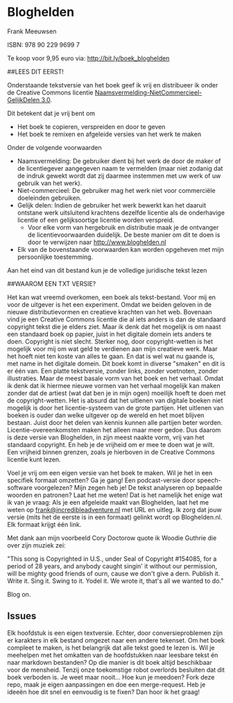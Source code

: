 # Bloghelden

Frank Meeuwsen

ISBN: 978 90 229 9699 7

Te koop voor 9,95 euro via: http://bit.ly/boek_bloghelden



##LEES DIT EERST!

Onderstaande tekstversie van het boek geef ik vrij en distribueer ik onder de Creative Commons licentie [Naamsvermelding-NietCommercieel-GelijkDelen 3.0](http://creativecommons.org/licenses/by-nc-sa/3.0/nl/).

Dit betekent dat je vrij bent om

* Het boek te copieren, verspreiden en door te geven
* Het boek te remixen en afgeleide versies van het werk te maken

Onder de volgende voorwaarden

* Naamsvermelding: De gebruiker dient bij het werk de door de maker of de licentiegever aangegeven naam te vermelden (maar niet zodanig dat de indruk gewekt wordt dat zij daarmee instemmen met uw werk of uw gebruik van het werk).
* Niet-commercieel: De gebruiker mag het werk niet voor commerciële doeleinden gebruiken.
* Gelijk delen: Indien de gebruiker het werk bewerkt kan het daaruit ontstane werk uitsluitend krachtens dezelfde licentie als de onderhavige licentie of een gelijksoortige licentie worden verspreid.
   * Voor elke vorm van hergebruik en distributie maak je de ontvanger de licentievoorwaarden duidelijk. De beste manier om dit te doen is door te verwijzen naar http://www.bloghelden.nl   
* Elk van de bovenstaande voorwaarden kan worden opgeheven met mijn persoonlijke toestemming.

Aan het eind van dit bestand kun je de volledige juridische tekst lezen


##WAAROM EEN TXT VERSIE?

Het kan wat vreemd overkomen, een boek als tekst-bestand. Voor mij en voor de uitgever is het een experiment. Omdat we beiden geloven in de nieuwe distributievormen en creatieve krachten van het web. Bovenaan vind je een Creative Commons licentie die al iets anders is dan de standaard copyright tekst die je elders ziet. Maar ik denk dat het mogelijk is om naast een standaard boek op papier, juist in het digitale domein iets anders te doen.
Copyright is niet slecht. Sterker nog, door copyright-wetten is het mogelijk voor mij om wat geld te verdienen aan mijn creatieve werk. Maar het hoeft niet ten koste van alles te gaan. En dat is wel wat nu gaande is, met name in het digitale domein.
Dit boek komt in diverse "smaken" en dit is er één van. Een platte tekstversie, zonder links, zonder voetnoten, zonder illustraties. Maar de meest basale vorm van het boek en het verhaal. Omdat ik denk dat ik hiermee nieuwe vormen van het verhaal mogelijk kan maken zonder dat de artiest (wat dat ben je in mijn ogen) moeilijk hoeft te doen met de copyright-wetten. Het is absurd dat het uitlenen van digitale boeken niet mogelijk is door het licentie-systeem van de grote partijen. Het uitlenen van boeken is ouder dan welke uitgever op de wereld en het moet blijven bestaan. Juist door het delen van kennis kunnen alle partijen beter worden. Licentie-overeenkomsten maken het alleen maar meer gedoe.
Dus daarom is deze versie van Bloghelden, in zijn meest naakte vorm, vrij van het standaard copyright. En heb je de vrijheid om er mee te doen wat je wilt. Een vrijheid binnen grenzen, zoals je hierboven in de Creative Commons licentie kunt lezen.

Voel je vrij om een eigen versie van het boek te maken. Wil je het in een specifiek formaat omzetten? Ga je gang! Een podcast-versie door speech-software voorgelezen? Mijn zegen heb je! De tekst analyseren op bepaalde woorden en patronen? Laat het me weten!
Dat is het namelijk het enige wat ik van je vraag: Als je een afgeleide maakt van Bloghelden, laat het me weten op frank@incredibleadventure.nl met URL en uitleg. Ik zorg dat jouw versie (mits het de eerste is in een formaat) gelinkt wordt op Bloghelden.nl. Elk formaat krijgt één link.

Met dank aan mijn voorbeeld Cory Doctorow quote ik Woodie Guthrie die over zijn muziek zei:

"This song is Copyrighted in U.S., under Seal of Copyright #154085, for a period of 28 years, and anybody caught singin' it without our permission, will be mighty good friends of ourn, cause we don't give a dern. Publish it. Write it. Sing it. Swing to it. Yodel it. We wrote it, that's all we wanted to do."


Blog on.

## Issues
Elk hoofdstuk is een eigen textversie. Echter, door conversieproblemen zijn er karakters in elk bestand omgezet naar een andere tekenset. Om het boek compleet te maken, is het belangrijk dat alle tekst goed te lezen is.
Wil je meehelpen met het omkatten van de hoofdstukken naar leesbare tekst én naar markdown bestanden? Op die manier is dit boek altijd beschikbaar voor de mensheid. Tenzij onze toekomstige robot overlords besluiten dat dit boek verboden is. Je weet maar nooit...
Hoe kun je meedoen? Fork deze repo, maak je eigen aanpassingen en doe een merge-request. Heb je ideeën hoe dit snel en eenvoudig is te fixen? Dan hoor ik het graag!
